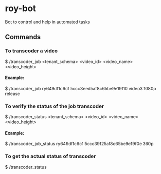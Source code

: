 # roy-bot

Bot to control and help in automated tasks

## Commands

### To transcoder a video

$ /transcoder_job <tenant_schema> <video_id> <video_name> <video_height> <enviroment>

#### Example:

$ /transcoder_job ry649df1c6c1 5ccc3eed5af8c65be9e19f10 video3 1080p release


### To verify the status of the job transcoder

$ /transcoder_status <tenant_schema> <video_id> <video_name> <video_height>

#### Example:

$ /transcoder_job_status ry649df1c6c1 5ccc39f25af8c65be9e19f0e 360p


### To get the actual status of transcoder

$ /transcoder_status
